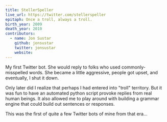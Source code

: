```yaml
---
title: StellerSpeller
live_url: https://twitter.com/stellerspeller
epitaph: Once a troll, always a troll.
birth_year: 2009
death_year: 2010
contributors:
  - name: Jon Sustar
    github: jonsustar
    twitter: jonsustar
    website: 
---
```

My first Twitter bot. She would reply to folks who used commonly-misspelled words. She became a little aggressive, people got upset, and eventually, I shut it down.

Only later did I realize that perhaps I had entered into "troll" territory. But it was fun to have an automated python script provoke replies from real human beings. It also allowed me to play around with building a grammar engine that could build out sentences or responses.

This was the first of quite a few Twitter bots of mine from that era...